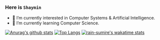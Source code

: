 ### Here is `Shaymin`
- 🔭 I’m currently interested in Computer Systems & Artificial Intelligence.
- 🌱 I’m currently learning Computer Science.
<!--
**rain-sumire/rain-sumire** is a ✨ _special_ ✨ repository because its `README.md` (this file) appears on your GitHub profile.

Here are some ideas to get you started:

- 🔭 I’m currently working on ...
- 🌱 I’m currently learning ...
- 👯 I’m looking to collaborate on ...
- 🤔 I’m looking for help with ...
- 💬 Ask me about ...
- 📫 How to reach me: ...
- 😄 Pronouns: ...
- ⚡ Fun fact: ...
-->

[![Anurag's github stats](https://github-readme-stats.vercel.app/api?username=rain-sumire)](https://github.com/anuraghazra/github-readme-stats)
[![Top Langs](https://github-readme-stats.vercel.app/api/top-langs/?username=rain-sumire&langs_count=8)](https://github.com/anuraghazra/github-readme-stats)
[![rain-sumire's wakatime stats](https://github-readme-stats.vercel.app/api/wakatime?username=rain-sumire)](https://github.com/anuraghazra/github-readme-stats)
